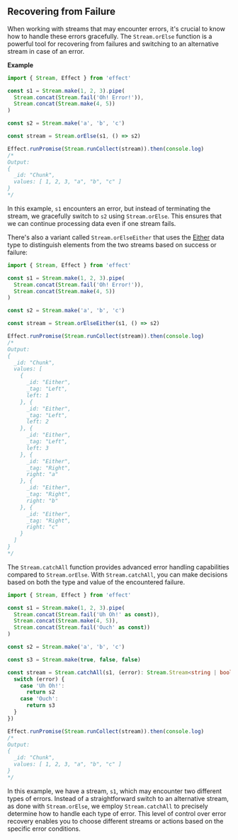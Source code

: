 ## Recovering from Failure

When working with streams that may encounter errors, it's crucial to know how to handle these errors gracefully. The `Stream.orElse` function is a powerful tool for recovering from failures and switching to an alternative stream in case of an error.

**Example**

```ts twoslash
import { Stream, Effect } from 'effect'

const s1 = Stream.make(1, 2, 3).pipe(
  Stream.concat(Stream.fail('Oh! Error!')),
  Stream.concat(Stream.make(4, 5))
)

const s2 = Stream.make('a', 'b', 'c')

const stream = Stream.orElse(s1, () => s2)

Effect.runPromise(Stream.runCollect(stream)).then(console.log)
/*
Output:
{
  _id: "Chunk",
  values: [ 1, 2, 3, "a", "b", "c" ]
}
*/
```

In this example, `s1` encounters an error, but instead of terminating the stream, we gracefully switch to `s2` using `Stream.orElse`. This ensures that we can continue processing data even if one stream fails.

There's also a variant called `Stream.orElseEither` that uses the [Either](/docs/data-types/either/) data type to distinguish elements from the two streams based on success or failure:

```ts twoslash
import { Stream, Effect } from 'effect'

const s1 = Stream.make(1, 2, 3).pipe(
  Stream.concat(Stream.fail('Oh! Error!')),
  Stream.concat(Stream.make(4, 5))
)

const s2 = Stream.make('a', 'b', 'c')

const stream = Stream.orElseEither(s1, () => s2)

Effect.runPromise(Stream.runCollect(stream)).then(console.log)
/*
Output:
{
  _id: "Chunk",
  values: [
    {
      _id: "Either",
      _tag: "Left",
      left: 1
    }, {
      _id: "Either",
      _tag: "Left",
      left: 2
    }, {
      _id: "Either",
      _tag: "Left",
      left: 3
    }, {
      _id: "Either",
      _tag: "Right",
      right: "a"
    }, {
      _id: "Either",
      _tag: "Right",
      right: "b"
    }, {
      _id: "Either",
      _tag: "Right",
      right: "c"
    }
  ]
}
*/
```

The `Stream.catchAll` function provides advanced error handling capabilities compared to `Stream.orElse`. With `Stream.catchAll`, you can make decisions based on both the type and value of the encountered failure.

```ts twoslash
import { Stream, Effect } from 'effect'

const s1 = Stream.make(1, 2, 3).pipe(
  Stream.concat(Stream.fail('Uh Oh!' as const)),
  Stream.concat(Stream.make(4, 5)),
  Stream.concat(Stream.fail('Ouch' as const))
)

const s2 = Stream.make('a', 'b', 'c')

const s3 = Stream.make(true, false, false)

const stream = Stream.catchAll(s1, (error): Stream.Stream<string | boolean> => {
  switch (error) {
    case 'Uh Oh!':
      return s2
    case 'Ouch':
      return s3
  }
})

Effect.runPromise(Stream.runCollect(stream)).then(console.log)
/*
Output:
{
  _id: "Chunk",
  values: [ 1, 2, 3, "a", "b", "c" ]
}
*/
```

In this example, we have a stream, `s1`, which may encounter two different types of errors. Instead of a straightforward switch to an alternative stream, as done with `Stream.orElse`, we employ `Stream.catchAll` to precisely determine how to handle each type of error. This level of control over error recovery enables you to choose different streams or actions based on the specific error conditions.
